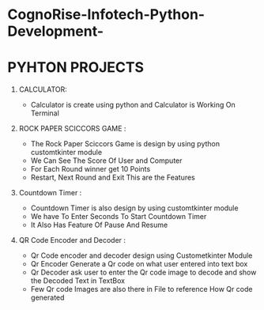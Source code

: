 # CognoRise-Infotech-Python-Development-

# PYHTON PROJECTS 

1) CALCULATOR:
   * Calculator is create using python and Calculator is Working On Terminal
  
2) ROCK PAPER SCICCORS GAME :
   * The Rock Paper Sciccors Game is design by using python customtkinter module
   * We Can See The Score Of User and Computer
   * For Each Round winner get 10 Points
   * Restart, Next Round and Exit This are the Features 
      
3) Countdown Timer :
   * Countdown Timer is also design by using customtkinter module
   * We have To Enter Seconds To Start Countdown Timer
   * It Also Has Feature Of Pause And Resume
  
4) QR Code Encoder and Decoder :
   * Qr Code encoder and decoder design using Custometkinter Module
   * Qr Encoder Generate a Qr code on what user entered into text box
   * Qr Decoder ask user to enter the Qr code image to decode and show the Decoded Text in TextBox
   * Few Qr code Images are also there in File to reference How Qr code generated 
